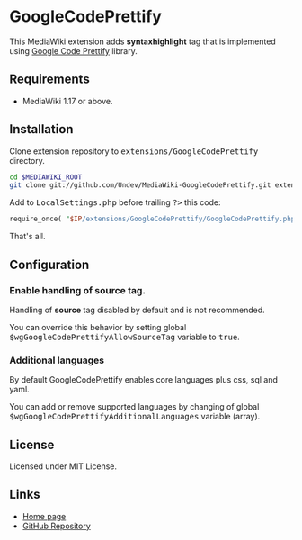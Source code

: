 # GoogleCodePrettify

This MediaWiki extension adds **syntaxhighlight** tag that is implemented using
[Google Code Prettify](http://google-code-prettify.googlecode.com/svn/trunk/README.html) library.

## Requirements

* MediaWiki 1.17 or above.

## Installation

Clone extension repository to <tt>extensions/GoogleCodePrettify</tt> directory.

```bash
cd $MEDIAWIKI_ROOT
git clone git://github.com/Undev/MediaWiki-GoogleCodePrettify.git extensions/GoogleCodePrettify
```

Add to <tt>LocalSettings.php</tt> before trailing <tt>?&gt;</tt> this code:

```perl
require_once( "$IP/extensions/GoogleCodePrettify/GoogleCodePrettify.php" );
```

That's all.

## Configuration

### Enable handling of **source** tag.

Handling of **source** tag disabled by default and is not recommended.

You can override this behavior by setting global <tt>$wgGoogleCodePrettifyAllowSourceTag</tt> variable to <tt>true</tt>.

### Additional languages

By default GoogleCodePrettify enables core languages plus css, sql and yaml.

You can add or remove supported languages by changing of global <tt>$wgGoogleCodePrettifyAdditionalLanguages</tt> variable (array).

## License

Licensed under MIT License.

## Links

* [Home page](http://www.mediawiki.org/wiki/Extension:GoogleCodePrettify)
* [GitHub Repository](https://github.com/Undev/MediaWiki-GoogleCodePrettify)

